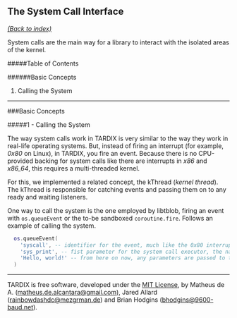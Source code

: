 The System Call Interface
--------------

[*(Back to index)*](https://github.com/TARDIX/Kernel/blob/rewrite/doc/index.md)

System calls are the main way for a library to interact with the isolated areas of the kernel.


#####Table of Contents

######Basic Concepts  
1. Calling the System

-------------

###Basic Concepts

#####1 - Calling the System

The way system calls work in TARDIX is very similar to the way they work in real-life operating systems. But, instead of firing an interrupt (for example, *0x80* on Linux), in TARDIX, you fire an event. Because there is no CPU-provided backing for system calls like there are interrupts in *x86* and *x86_64*, this requires a multi-threaded kernel.

For this, we implemented a related concept, the kThread (_kernel thread_). The kThread is responsible for catching events and passing them on to any ready and waiting listeners.

One way to call the system is the one employed by libtblob, firing an event with `os.queueEvent` or the to-be sandboxed `coroutine.fire`. Follows an example of calling the system.

```lua
  os.queueEvent(
    'syscall', -- identifier for the event, much like the 0x80 interrupt code
    'sys_print', -- fist parameter for the system call executor, the name of the call
    'Hello, world!' -- from here on now, any parameters are passed to the system call itself. in this case, it's what gets printed.
  )
```

-------------

TARDIX is free software, developed under the [MIT License](http://opensource.org/licenses/MIT), by Matheus de A. (matheus.de.alcantara@gmail.com), Jared Allard (rainbowdashdc@mezgrman.de) and Brian Hodgins (bhodgins@9600-baud.net).
